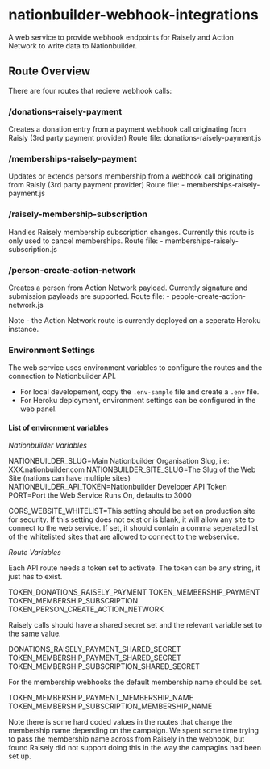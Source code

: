 # nationbuilder-webhook-integrations

A web service to provide webhook endpoints for Raisely and Action Network to write data to Nationbuilder.

## Route Overview

There are four routes that recieve webhook calls:

### /donations-raisely-payment

Creates a donation entry from a payment webhook call originating from Raisly (3rd party payment provider)
Route file: donations-raisely-payment.js

### /memberships-raisely-payment

Updates or extends persons membership from a webhook call originating from Raisly (3rd party payment provider)
Route file: - memberships-raisely-payment.js

### /raisely-membership-subscription

Handles Raisely membership subscription changes. Currently this route is only used to cancel memberships.
Route file: - memberships-raisely-subscription.js

### /person-create-action-network

Creates a person from Action Network payload. Currently signature and submission payloads are supported.
Route file: - people-create-action-network.js

Note - the Action Network route is currently deployed on a seperate Heroku instance.

### Environment Settings 

The web service uses environment variables to configure the routes and the connection to Nationbuilder API.

- For local developement, copy the `.env-sample` file and create a `.env` file. 
- For Heroku deployment, environment settings can be configured in the web panel.

#### List of environment variables

*Nationbuilder Variables*

NATIONBUILDER_SLUG=Main Nationbuilder Organisation Slug, i.e: XXX.nationbuilder.com
NATIONBUILDER_SITE_SLUG=The Slug of the Web Site (nations can have multiple sites)
NATIONBUILDER_API_TOKEN=Nationbuilder Developer API Token
PORT=Port the Web Service Runs On, defaults to 3000

CORS_WEBSITE_WHITELIST=This setting should be set on production site for security. 
If this setting does not exist or is blank, it will allow any site to connect to the web service. 
If set, it should contain a comma seperated list of the whitelisted sites that are allowed to connect to the webservice. 

*Route Variables*

Each API route needs a token set to activate. The token can be any string, it just has to exist. 

TOKEN_DONATIONS_RAISELY_PAYMENT
TOKEN_MEMBERSHIP_PAYMENT
TOKEN_MEMBERSHIP_SUBSCRIPTION
TOKEN_PERSON_CREATE_ACTION_NETWORK

Raisely calls should have a shared secret set and the relevant variable set to the same value.

DONATIONS_RAISELY_PAYMENT_SHARED_SECRET
TOKEN_MEMBERSHIP_PAYMENT_SHARED_SECRET
TOKEN_MEMBERSHIP_SUBSCRIPTION_SHARED_SECRET

For the membership webhooks the default membership name should be set.

TOKEN_MEMBERSHIP_PAYMENT_MEMBERSHIP_NAME
TOKEN_MEMBERSHIP_SUBSCRIPTION_MEMBERSHIP_NAME

Note there is some hard coded values in the routes that change the membership name depending on the campaign.
We spent some time trying to pass the membership name across from Raisely in the webhook, but found 
Raisely did not support doing this in the way the campagins had been set up.




